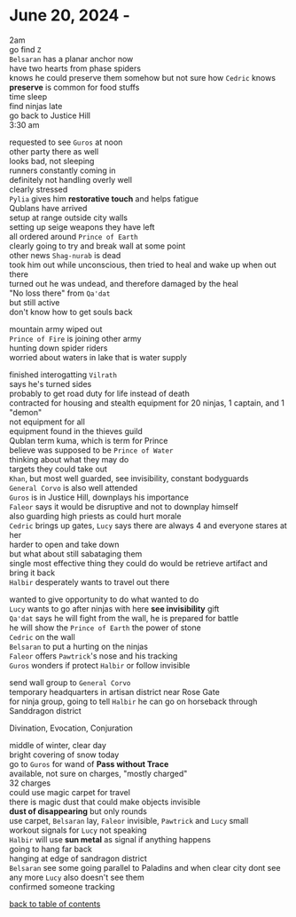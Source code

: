 # June 20, 2024 - 

2am  
go find `Z`  
`Belsaran` has a planar anchor now  
have two hearts from phase spiders  
knows he could preserve them somehow but not sure how
`Cedric` knows **preserve** is common for food stuffs  
time sleep  
find ninjas late  
go back to Justice Hill  
3:30 am  

requested to see `Guros` at noon  
other party there as well  
looks bad, not sleeping  
runners constantly coming in  
definitely not handling overly well  
clearly stressed  
`Pylia` gives him **restorative touch** and helps fatigue  
Qublans have arrived  
setup at range outside city walls  
setting up seige weapons they have left  
all ordered around `Prince of Earth`  
clearly going to try and break wall at some point  
other news `Shag-nurab` is dead  
took him out while unconscious, then tried to heal and wake up when out there  
turned out he was undead, and therefore damaged by the heal  
"No loss there" from `Qa'dat`  
but still active  
don't know how to get souls back  

mountain army wiped out  
`Prince of Fire` is joining other army  
hunting down spider riders  
worried about waters in lake that is water supply  

finished interogatting `Vilrath`  
says he's turned sides  
probably to get road duty for life instead of death  
contracted for housing and stealth equipment for 20 ninjas, 1 captain, and 1 "demon"  
not equipment for all  
equipment found in the thieves guild  
Qublan term kuma, which is term for Prince  
believe was supposed to be `Prince of Water`  
thinking about what they may do  
targets they could take out  
`Khan`, but most well guarded, see invisibility, constant bodyguards  
`General Corvo` is also well attended  
`Guros` is in Justice Hill, downplays his importance  
`Faleor` says it would be disruptive and not to downplay himself  
also guarding high priests as could hurt morale  
`Cedric` brings up gates, `Lucy` says there are always 4 and everyone stares at her  
harder to open and take down  
but what about still sabataging them  
single most effective thing they could do would be retrieve artifact and bring it back  
`Halbir` desperately wants to travel out there  

wanted to give opportunity to do what wanted to do  
`Lucy` wants to go after ninjas with here **see invisibility** gift  
`Qa'dat` says he will fight from the wall, he is prepared for battle  
he will show the `Prince of Earth` the power of stone  
`Cedric` on the wall  
`Belsaran` to put a hurting on the ninjas  
`Faleor` offers `Pawtrick`'s nose and his tracking  
`Guros` wonders if protect `Halbir` or follow invisible  

send wall group to `General Corvo`  
temporary headquarters in artisan district near Rose Gate  
for ninja group, going to tell `Halbir` he can go on horseback through Sanddragon district  

Divination, Evocation, Conjuration  

middle of winter, clear day  
bright covering of snow today  
go to `Guros` for wand of **Pass without Trace**  
available, not sure on charges, "mostly charged"  
32 charges  
could use magic carpet for travel  
there is magic dust that could make objects invisible  
**dust of disappearing** but only rounds  
use carpet, `Belsaran` lay, `Faleor` invisible, `Pawtrick` and `Lucy` small  
workout signals for `Lucy` not speaking  
`Halbir` will use **sun metal** as signal if anything happens  
going to hang far back  
hanging at edge of sandragon district  
`Belsaran` see some going parallel to Paladins and when clear city dont see any more
`Lucy` also doesn't see them  
confirmed someone tracking  

[back to table of contents](/sessions/README.md)

